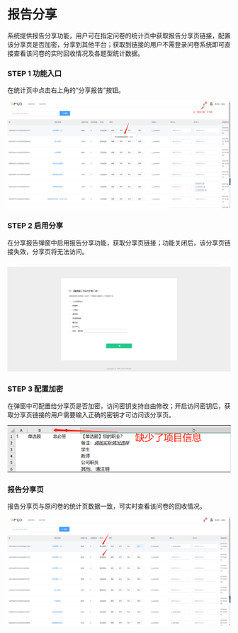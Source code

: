 # 报告分享

系统提供报告分享功能，用户可在指定问卷的统计页中获取报告分享页链接，配置该分享页是否加密，分享到其他平台；获取到链接的用户不需登录问卷系统即可直接查看该问卷的实时回收情况及各题型统计数据。

### STEP 1 功能入口

在统计页中点击右上角的“分享报告”按钮。

![](../../.gitbook/assets/image%20%28261%29.png)

### STEP 2 启用分享

在分享报告弹窗中启用报告分享功能，获取分享页链接；功能关闭后，该分享页链接失效，分享页将无法访问。

![](../../.gitbook/assets/image%20%28371%29.png)

### STEP 3 配置加密

在弹窗中可配置给分享页是否加密，访问密钥支持自由修改；开启访问密钥后，获取分享页链接的用户需要输入正确的密钥才可访问该分享页。

![](../../.gitbook/assets/image%20%28386%29.png)

### 报告分享页

报告分享页与原问卷的统计页数据一致，可实时查看该问卷的回收情况。

![](../../.gitbook/assets/image%20%28122%29.png)

